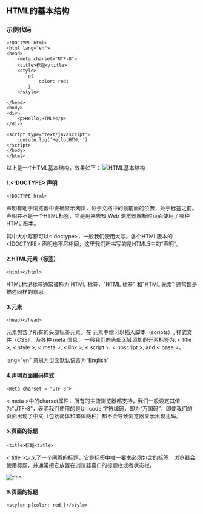 
## HTML的基本结构

### 示例代码
```
<!DOCTYPE html>
<html lang="en">
<head>
    <meta charset="UTF-8">
    <title>标题</title>
    <style>
        p{
            color: red;
        }
    </style>
    
</head>
<body>
<div>
    <p>Hello,HTML!</p>
</div>

<script type="text/javascript">
	console.log('Hello,HTML!')
</script>
</body>
</html>
```
以上是一个HTML基本结构，效果如下：
![HTML基本结构](https://i.imgur.com/QDGjRUm.png)

#### 1.<!DOCTYPE> 声明
```
<!DOCTYPE html>
```
<!DOCTYPE> 声明有助于浏览器中正确显示网页，位于文档中的最前面的位置，处于标签之前。声明并不是一个HTML标签，它是用来告知 Web 浏览器解析时页面使用了哪种 HTML 版本。
其中大小写都可以<!doctype>，一般我们使用大写。各个HTML版本的<!DOCTYPE> 声明也不尽相同，这里我们所书写的是HTML5中的“声明”。

#### 2.HTML元素（标签）
```
<html></html>
```
HTML标记标签通常被称为 HTML 标签，"HTML 标签" 和"HTML 元素" 通常都是描述同样的意思。

#### 3.<head>元素
```
<head></head>
```
<head> 元素包含了所有的头部标签元素。在 <head> 元素中你可以插入脚本（scripts）, 样式文件（CSS），及各种 meta 信息。
一般我们向头部区域添加的元素标签为: < title >, < style >, < meta >, < link >, < script >, < noscript >, and < base >。

lang="en" 意思为页面默认语言为“English”
#### 4.声明页面编码样式

```
<meta charset = "UTF-8">
```
< meta >中的charset属性，所有的主流浏览器都支持，我们一般设定其值为"UTF-8"，表明我们使用的是Unicode 字符编码，即为“万国码”，即使我们的页面出现了中文（包括简体和繁体两种）都不会导致浏览器显示出现乱码。

#### 5.页面的标题

```
<title>标题<title>

```
< title >定义了一个网页的标题，它是<head>标签中唯一要求必须包含的标签，浏览器会使用标题，并通常把它放置在浏览器窗口的标题栏或者状态栏。

![title](https://i.imgur.com/JE1GY3X.png)
#### 6.页面的标题
```
<style> p{color: red;}</style>
```
<style> 标签用于为 HTML文档定义样式信息。一般我们将css代码写在其中，来控制HTML文档和里面元素的样式，例如大小，颜色，背景等
#### 7.<body>标签
```
<body></body>
```
我们一般把<body>标签作为主体内容区，将代码都放进该标签。我们在页面中一般引用一个<body>标签，但是也可以引用多个。

#### 8.<script>标签
```
<script type="text/javascript">
	console.log('Hello,HTML!')
</script>
```
我们讲js代码写在script标签中。